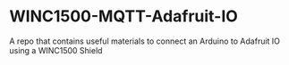 # WINC1500-MQTT-Adafruit-IO
A repo that contains useful materials to connect an Arduino to Adafruit IO using a WINC1500 Shield
